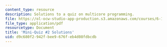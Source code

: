 ```yaml
---
content_type: resource
description: Solutions to a quiz on multicore programming.
file: https://ol-ocw-studio-app-production.s3.amazonaws.com/courses/6-189-multicore-programming-primer-january-iap-2007/d9c680f2942fbee9676feb4d08fdbcdb_quiz2_soln.pdf
file_type: application/pdf
resourcetype: Document
title: 'Mini-Quiz #2 Solutions'
uid: d9c680f2-942f-bee9-676f-eb4d08fdbcdb
---
```

